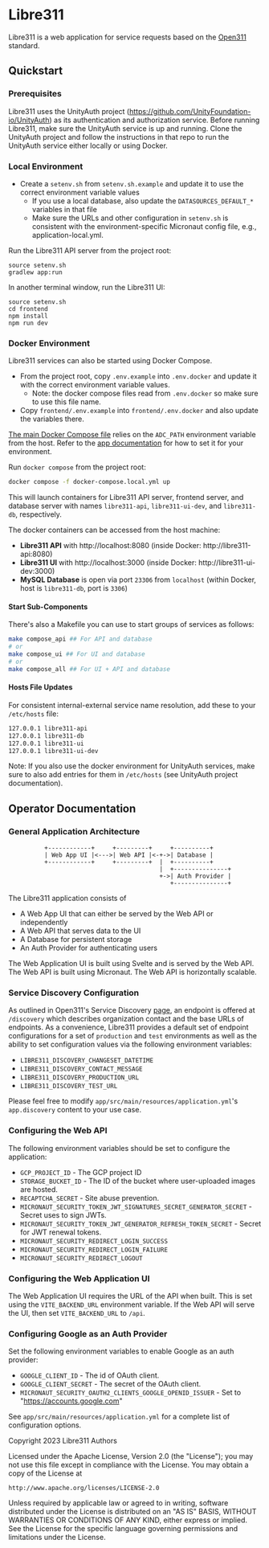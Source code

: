 # Libre311

Libre311 is a web application for service requests based on the [Open311](https://www.open311.org) standard.

## Quickstart
### Prerequisites
Libre311 uses the UnityAuth project (https://github.com/UnityFoundation-io/UnityAuth) as its
authentication and authorization service. Before running Libre311, make sure the UnityAuth
service is up and running.
Clone the UnityAuth project and follow the instructions in that repo to run the UnityAuth
service either locally or using Docker.

### Local Environment
* Create a `setenv.sh` from `setenv.sh.example` and update it to use the correct environment
  variable values
   - If you use a local database, also update the `DATASOURCES_DEFAULT_*` variables in that file 
   - Make sure the URLs and other configuration in `setenv.sh` is consistent with the
     environment-specific Micronaut config file, e.g., application-local.yml.

Run the Libre311 API server from the project root:
```shell
source setenv.sh
gradlew app:run
```

In another terminal window, run the Libre311 UI:
```shell
source setenv.sh
cd frontend
npm install
npm run dev
```

### Docker Environment
Libre311 services can also be started using Docker Compose.
* From the project root, copy `.env.example` into `.env.docker` and update it with the correct
  environment variable values.
  - Note: the docker compose files read from `.env.docker` so make sure to use this file name.
* Copy `frontend/.env.example` into `frontend/.env.docker` and also update the variables there.

[The main Docker Compose file](docker-compose.local.yml) relies on the `ADC_PATH` environment
variable from the host. Refer to the [app documentation](app/README.md#object-storage-and-safesearch)
for how to set it for your environment.

Run `docker compose` from the project root:
```sh
docker compose -f docker-compose.local.yml up
```
This will launch containers for Libre311 API server, frontend server, and database server with
names `libre311-api`, `libre311-ui-dev`, and `libre311-db`, respectively.

The docker containers can be accessed from the host machine:
- **Libre311 API** with http://localhost:8080 (inside Docker: http://libre311-api:8080)
- **Libre311 UI** with http://localhost:3000 (inside Docker: http://libre311-ui-dev:3000)
- **MySQL Database** is open via port `23306` from `localhost`
    (within Docker, host is `libre311-db`, port is `3306`)

#### Start Sub-Components
There's also a Makefile you can use to start groups of services as follows:
```sh
make compose_api ## For API and database
# or
make compose_ui ## For UI and database
# or
make compose_all ## For UI + API and database
```

#### Hosts File Updates
For consistent internal-external service name resolution, add these to your `/etc/hosts` file:

```txt
127.0.0.1 libre311-api
127.0.0.1 libre311-db
127.0.0.1 libre311-ui
127.0.0.1 libre311-ui-dev
```
Note: If you also use the docker environment for UnityAuth services, make sure to also add
entries for them in `/etc/hosts` (see UnityAuth project documentation).

## Operator Documentation

### General Application Architecture

              +------------+     +---------+     +----------+
              | Web App UI |<--->| Web API |<-+->| Database |
              +------------+     +---------+  |  +----------+
                                              |  +---------------+
                                              +->| Auth Provider |
                                                 +---------------+

The Libre311 application consists of

- A Web App UI that can either be served by the Web API or independently
- A Web API that serves data to the UI
- A Database for persistent storage
- An Auth Provider for authenticating users

The Web Application UI is built using Svelte and is served by the Web API.
The Web API is built using Micronaut.
The Web API is horizontally scalable.

### Service Discovery Configuration

As outlined in Open311's Service Discovery [page](https://wiki.open311.org/Service_Discovery), an endpoint is offered
at `/discovery` which describes organization contact and the base URLs of endpoints.
As a convenience, Libre311 provides a default set of endpoint configurations for a set
of `production` and `test` environments as well as the ability to set
configuration values via the following environment variables:

- `LIBRE311_DISCOVERY_CHANGESET_DATETIME`
- `LIBRE311_DISCOVERY_CONTACT_MESSAGE`
- `LIBRE311_DISCOVERY_PRODUCTION_URL`
- `LIBRE311_DISCOVERY_TEST_URL`

Please feel free to modify `app/src/main/resources/application.yml`'s `app.discovery`
content to your use case.

### Configuring the Web API

The following environment variables should be set to configure the application:

- `GCP_PROJECT_ID` - The GCP project ID
- `STORAGE_BUCKET_ID` - The ID of the bucket where user-uploaded images are hosted.
- `RECAPTCHA_SECRET` - Site abuse prevention.
- `MICRONAUT_SECURITY_TOKEN_JWT_SIGNATURES_SECRET_GENERATOR_SECRET` - Secret uses to sign JWTs.
- `MICRONAUT_SECURITY_TOKEN_JWT_GENERATOR_REFRESH_TOKEN_SECRET` - Secret for JWT renewal tokens.
- `MICRONAUT_SECURITY_REDIRECT_LOGIN_SUCCESS`
- `MICRONAUT_SECURITY_REDIRECT_LOGIN_FAILURE`
- `MICRONAUT_SECURITY_REDIRECT_LOGOUT`

### Configuring the Web Application UI

The Web Application UI requires the URL of the API when built.
This is set using the `VITE_BACKEND_URL` environment variable.
If the Web API will serve the UI, then set `VITE_BACKEND_URL` to `/api`.

### Configuring Google as an Auth Provider

Set the following environment variables to enable Google as an auth provider:

- `GOOGLE_CLIENT_ID` - The id of OAuth client.
- `GOOGLE_CLIENT_SECRET` - The secret of the OAuth client.
- `MICRONAUT_SECURITY_OAUTH2_CLIENTS_GOOGLE_OPENID_ISSUER` - Set to "https://accounts.google.com"

See `app/src/main/resources/application.yml` for a complete list of configuration options.

Copyright 2023 Libre311 Authors

Licensed under the Apache License, Version 2.0 (the "License");
you may not use this file except in compliance with the License.
You may obtain a copy of the License at

    http://www.apache.org/licenses/LICENSE-2.0

Unless required by applicable law or agreed to in writing, software
distributed under the License is distributed on an "AS IS" BASIS,
WITHOUT WARRANTIES OR CONDITIONS OF ANY KIND, either express or implied.
See the License for the specific language governing permissions and
limitations under the License.
